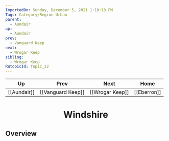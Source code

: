 ```yaml
---
ImportedOn: Sunday, December 5, 2021 1:10:13 PM
Tags: Category/Region-Urban
parent:
  - Aundair
up:
  - Aundair
prev:
  - Vanguard Keep
next:
  - Wrogar Keep
sibling:
  - Wrogar Keep
RWtopicId: Topic_22
---
```


| Up | Prev | Next | Home |
|----|------|------|------|
| [[Aundair]] | [[Vanguard Keep]] | [[Wrogar Keep]] | [[Eberron]] |

# <center>Windshire</center>

## Overview

